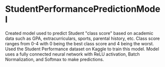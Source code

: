 # StudentPerformancePredictionModel
Created model used to predict Student "class score" based on academic data such as GPA, extracurriculars, sports, parental history, etc. Class score ranges from 0-4 with 0 being the best class score and 4 being the worst. Used the Student Performance dataset on Kaggle to train this model. Model uses a fully connected neural network with ReLU activation, Batch Normalization, and Softmax to make predictions.
